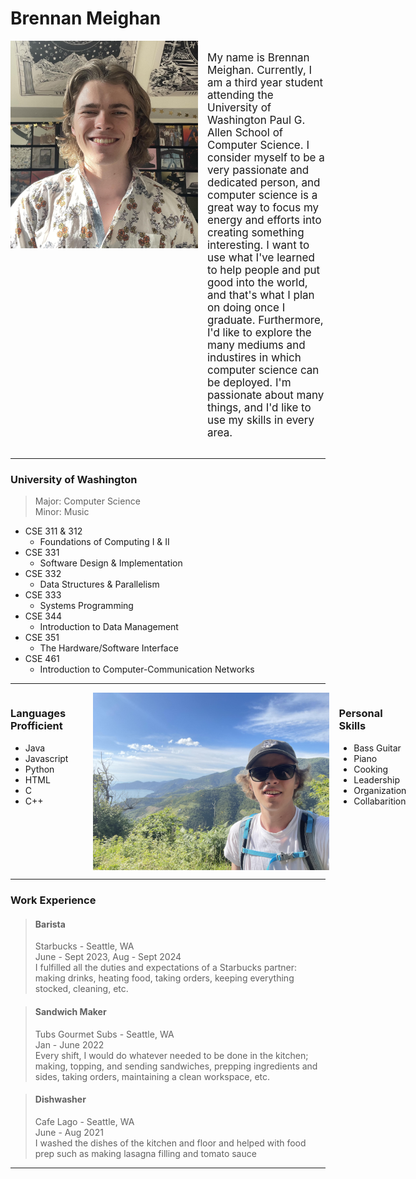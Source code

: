 # Brennan Meighan

<div style="display: flex; align-items: flex-start;">

  <img src="headshot.jpg" alt="Description" style="width: 300px; margin-right: 15px"/>

  <p style="font-size: 17px">
    My name is Brennan Meighan. Currently, I am a third year student attending the University of Washington Paul G. Allen School of Computer Science. I consider myself to be a very passionate and dedicated person, and computer science is a great way to focus my energy and efforts into creating something interesting. I want to use what I've learned to help people and put good into the world, and that's what I plan on doing once I graduate. Furthermore, I'd like to explore the many mediums and industires in which computer science can be deployed. I'm passionate about many things, and I'd like to use my skills in every area.
  </p>

</div>

------  

### University of Washington
> Major: Computer Science  
> Minor: Music
+ CSE 311 & 312
    + Foundations of Computing I & II
+ CSE 331
    + Software Design & Implementation
+ CSE 332
    + Data Structures & Parallelism
+ CSE 333
    + Systems Programming
+ CSE 344
    + Introduction to Data Management
+ CSE 351
    + The Hardware/Software Interface
+ CSE 461
    + Introduction to Computer-Communication Networks

------

<div style="display: flex; justify-content: space-between;">

  <div style="margin-right:40px;">
    <h3>Languages Profficient</h3>
    <ul>
      <li>Java</li>
      <li>Javascript</li>
      <li>Python</li>
      <li>HTML</li>
      <li>C</li>
      <li>C++</li>
    </ul>
  </div>

  <img src="hiking.jpg" alt="Description" style="width: 378px; height: 284px; margin-right: 15px"/>

  <div>
    <h3>Personal Skills</h3>
    <ul>
      <li>Bass Guitar</li>
      <li>Piano</li>
      <li>Cooking</li>
      <li>Leadership</li>
      <li>Organization</li>
      <li>Collabarition</li>
    </ul>
  </div>

</div>

------

### Work Experience
> #### Barista
> Starbucks - Seattle, WA  
> June - Sept 2023, Aug - Sept 2024  
> I fulfilled all the duties and expectations of a Starbucks partner: making drinks, heating food, taking orders, keeping everything stocked, cleaning, etc.

> #### Sandwich Maker
> Tubs Gourmet Subs - Seattle, WA  
> Jan - June 2022  
> Every shift, I would do whatever needed to be done in the kitchen; making, topping, and sending sandwiches, prepping ingredients and sides, taking orders, maintaining a clean workspace, etc.

> #### Dishwasher
> Cafe Lago - Seattle, WA  
> June - Aug 2021  
> I washed the dishes of the kitchen and floor and helped with food prep such as making lasagna filling and tomato sauce

------
